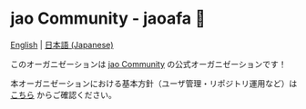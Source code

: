 # jao Community - jaoafa 👋

[English](https://github.com/jaoafa/.github/blob/master/profile/README.md) | [日本語 (Japanese)](https://github.com/jaoafa/.github/blob/master/profile/README-ja.md)

このオーガニゼーションは [jao Community](https://jaoafa.com) の公式オーガニゼーションです！

本オーガニゼーションにおける基本方針（ユーザ管理・リポジトリ運用など）は [こちら](https://github.com/jaoafa/.github/tree/master/policy) からご確認ください。
